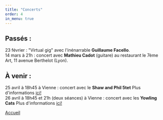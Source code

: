 ```yaml
---
title: "Concerts"
order: 4
in_menu: true
---
```

<h2>Passés :</h2>

<p1>23 février : "Virtual gig" avec l'inénarrable <b>Guillaume Facello</b>.</p1><br>
<p1>14 mars à 21h : concert avec <b>Mathieu Cadot</b> (guitare) au restaurant le 7ème Art, 11 avenue Berthelot (Lyon).</p1>

<h2>À venir :</h2>

<p1>25 avril à 18h45 à Vienne : concert avec le <b>Shaw and Phil 5tet</b> Plus d'informations <a href="https://clubstgeorges.fr/index.php/evenement/shawe-phil-5tet/">ici!</a></p1>
<br>
<p1>26 avril à 18h45 et 21h (deux séances) à Vienne : concert avec les <b>Yowling Cats</b> Plus d'informations <a href="https://clubstgeorges.fr/index.php/evenement/week-end-mensuel-au-caveau-jazz-2/">ici!</a></p1>

<a href="index.html" class="bouton">Accueil</a> 